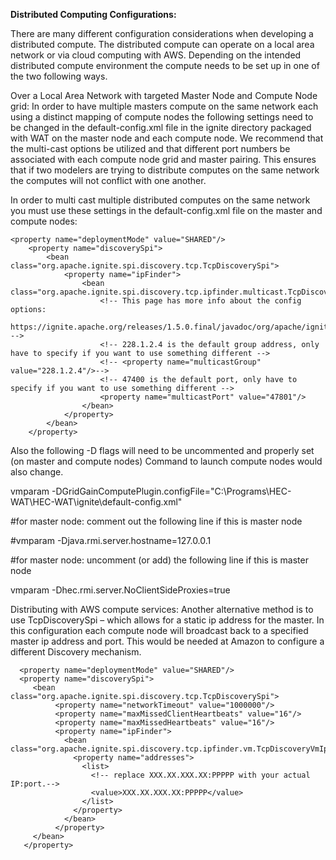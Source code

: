 **Distributed Computing Configurations:**

There are many different configuration considerations when developing a distributed compute. The distributed compute can operate on a local area network or via cloud computing with AWS. Depending on the intended distributed compute environment the compute needs to be set up in one of the two following ways.


Over a Local Area Network with targeted Master Node and Compute Node grid:
In order to have multiple masters compute on the same network each using a distinct mapping of compute nodes the following settings need to be changed in the default-config.xml file in the ignite directory packaged with WAT on the master node and each compute node. We recommend that the multi-cast options be utilized and that different port numbers be associated with each compute node grid and master pairing. This ensures that if two modelers are trying to distribute computes on the same network the computes will not conflict with one another.

In order to multi cast multiple distributed computes on the same network you must use these settings in the default-config.xml file on the master and compute nodes:
```
<property name="deploymentMode" value="SHARED"/>
    <property name="discoverySpi">
        <bean class="org.apache.ignite.spi.discovery.tcp.TcpDiscoverySpi">
            <property name="ipFinder">
                <bean class="org.apache.ignite.spi.discovery.tcp.ipfinder.multicast.TcpDiscoveryMulticastIpFinder">
                    <!-- This page has more info about the config options:
                    https://ignite.apache.org/releases/1.5.0.final/javadoc/org/apache/ignite/spi/discovery/tcp/ipfinder/multicast/TcpDiscoveryMulticastIpFinder.html -->
                    <!-- 228.1.2.4 is the default group address, only have to specify if you want to use something different -->
                    <!-- <property name="multicastGroup" value="228.1.2.4"/>-->
                    <!-- 47400 is the default port, only have to specify if you want to use something different -->
                    <property name="multicastPort" value="47801"/>                          
                </bean>
            </property>
        </bean>
    </property>
```

Also the following -D flags will need to be uncommented and properly set (on master and compute nodes) Command to launch compute nodes would also change.

vmparam -DGridGainComputePlugin.configFile="C:\Programs\HEC-WAT\HEC-WAT\ignite\default-config.xml"

#for master node: comment out the following line if this is master node

#vmparam -Djava.rmi.server.hostname=127.0.0.1

#for master node: uncomment (or add) the following line if this is master node

vmparam -Dhec.rmi.server.NoClientSideProxies=true

Distributing with AWS compute services:
Another alternative method is to use TcpDiscoverySpi – which allows for a static ip address for the master. In this configuration each compute node will broadcast back to a specified master ip address and port. This would be needed at Amazon to configure a different Discovery mechanism. 
```
  <property name="deploymentMode" value="SHARED"/>
  <property name="discoverySpi">
     <bean class="org.apache.ignite.spi.discovery.tcp.TcpDiscoverySpi">
          <property name="networkTimeout" value="1000000"/>
          <property name="maxMissedClientHeartbeats" value="16"/>
          <property name="maxMissedHeartbeats" value="16"/>
          <property name="ipFinder">
            <bean class="org.apache.ignite.spi.discovery.tcp.ipfinder.vm.TcpDiscoveryVmIpFinder">
              <property name="addresses">
                <list>
                  <!-- replace XXX.XX.XXX.XX:PPPPP with your actual IP:port.-->
                  <value>XXX.XX.XXX.XX:PPPPP</value>
                </list>
              </property>
            </bean>
          </property>
     </bean>
   </property>
   ```
